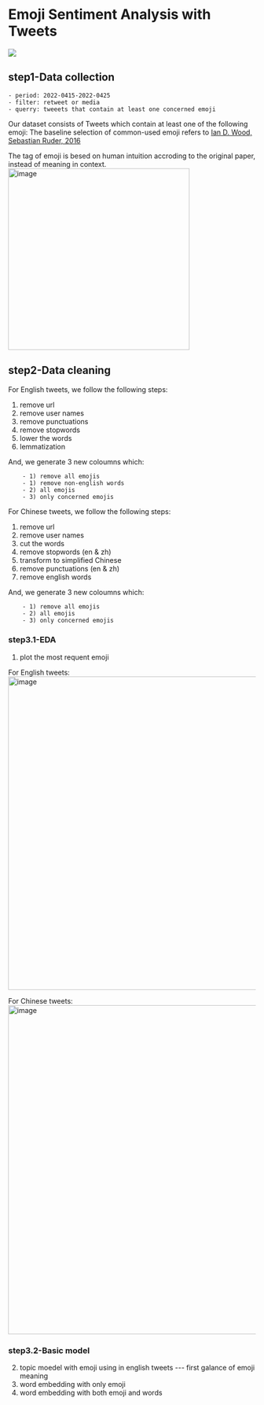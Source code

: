
# Emoji Sentiment Analysis with Tweets
![](https://encrypted-tbn0.gstatic.com/images?q=tbn%3AANd9GcTigQWzoYCNiDyrz1BN4WTf2X2k9OZ_yvW-FsmcIMsdS9fppNmh)

## step1-Data collection
    - period: 2022-0415-2022-0425
    - filter: retweet or media
    - querry: tweeets that contain at least one concerned emoji
 
Our dataset consists of Tweets which contain at least one of the following emoji:
The baseline selection of common-used emoji refers to [Ian D. Wood, Sebastian Ruder, 2016](https://www.researchgate.net/publication/321057905_Emoji_as_Emotion_Tags_for_Tweets)
        
The tag of emoji is besed on human intuition accroding to the original paper, instead of meaning in context.
<img width="369" alt="image" src="https://user-images.githubusercontent.com/99280254/165020171-62551399-f2a6-40e3-93bc-35b9e65b06b9.png">


## step2-Data cleaning          
For English tweets, we follow the following steps:      
1. remove url
2. remove user names
3. remove punctuations
4. remove stopwords
5. lower the words
6. lemmatization
    
And, we generate 3 new coloumns which:
                
        - 1) remove all emojis
        - 1) remove non-english words
        - 2) all emojis
        - 3) only concerned emojis


For Chinese tweets, we follow the following steps:      
1. remove url
2. remove user names
3. cut the words
4. remove stopwords (en & zh)
5. transform to simplified Chinese
6. remove punctuations (en & zh)
7. remove english words

And, we generate 3 new coloumns which:
                
        - 1) remove all emojis
        - 2) all emojis
        - 3) only concerned emojis
         
### step3.1-EDA
1. plot the most requent emoji          
                
For English tweets:             
<img width="637" alt="image" src="https://user-images.githubusercontent.com/99280254/165021160-4a3396c3-363e-44f6-8ebb-e52bf0005c2b.png">

        
For Chinese tweets:             
<img width="669" alt="image" src="https://user-images.githubusercontent.com/99280254/165021062-f4f3c924-731d-4113-a788-0989f8c782cb.png">


### step3.2-Basic model
2. topic moedel with emoji using in english tweets --- first galance of emoji meaning
3. word embedding with only emoji
4. word embedding with both emoji and words


